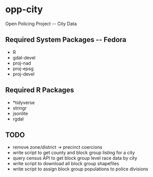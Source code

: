 # opp-city
Open Policing Project -- City Data

## Required System Packages -- Fedora
* R
* gdal-devel
* proj-nad
* proj-epsg
* proj-devel

## Required R Packages
* *tidyverse
* stringr
* jsonlite
* rgdal
  
## TODO
* remove zone/district -> precinct coercions
* write script to get county and block group listing for a city
* query census API to get block group level race data by city
* write script to download all block group shapefiles
* write script to assign block group populations to police divisions
